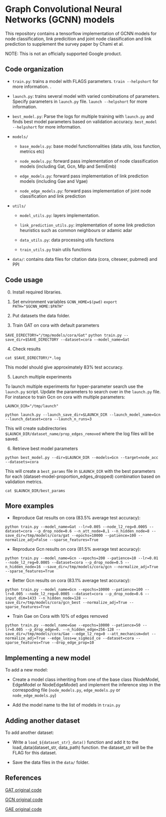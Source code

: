 # Graph Convolutional Neural Networks (GCNN) models

This repository contains a tensorflow implementation of GCNN models for node
classification, link predicition and joint node classification and link
prediction to supplement the survey paper by Chami et al.

NOTE: This is not an officially supported Google product.

## Code organization

* `train.py`: trains a model with FLAGS parameters. `train --helpshort` for more information.
.
* `launch.py`: trains several model with varied combinations of parameters. Specify parameters in `launch.py` file. `launch --helpshort` for more information.


* `best_model.py`: Parse the logs for multiple training with `launch.py` and finds best model parameters based on validation accuracy. `best_model --helpshort` for more information.

* `models/`
  * `base_models.py`: base model functionnalities (data utils, loss function, metrics etc)

  * `node_models.py`: forward pass implementation of node classification models (including Gat, Gcn, Mlp and SemiEmb)

  * `edge_models.py`: forward pass implementation of link prediction models (including Gae and Vgae)

  * `node_edge_models.py`: forward pass implementation of joint node classification and link prediction

* `utils/`

  * `model_utils.py`: layers implementation.

  * `link_prediction_utils.py`: implementation of some link prediction heuristics such as common neighbours or adamic adar

  * `data_utils.py`: data processing utils functions

  * `train_utils.py` train utils functions

* `data/`: contains data files for citation data (cora, citeseer, pubmed) and PPI

## Code usage

0. Install required libraries.

1. Set environment variables
  `GCNN_HOME=$(pwd)`
  `export PATH="$GCNN_HOME:$PATH"`

2. Put datasets the data folder.

3. Train GAT on cora with default parameters

  `SAVE_DIRECTORY="/tmp/models/cora/Gat"`
  `python train.py --save_dir=$SAVE_DIRECTORY --dataset=cora --model_name=Gat`

4. Check results

  `cat $SAVE_DIRECTORY/*.log`

  This model should give approximately 83% test accuracy.

5. Launch multiple experiments

  To launch multiple experiments for hyper-parameter search use the `launch.py` script. Update the parameters to search over in the `launch.py` file. For instance to train Gcn on cora with multiple parameters:

  `LAUNCH_DIR="/tmp/launch"`

  `python launch.py --launch_save_dir=$LAUNCH_DIR --launch_model_name=Gcn --launch_dataset=cora --launch_n_runs=3`

  This will create subdirectories `$LAUNCH_DIR/dataset_name/prop_edges_removed` where the log files will be saved.

6. Retrieve best model parameters

  `python best_model.py --dir=$LAUNCH_DIR --models=Gcn --target=node_acc --datasets=cora`

  This will create a `best_params` file in `$LAUNCH_DIR` with the best parameters for each (dataset-model-proportion_edges_dropped) combination based on validation metrics.

  `cat $LAUNCH_DIR/best_params`

## More examples

* Reproduce Gat results on cora (83.5% average test accuracy):

`python train.py --model_name=Gat --lr=0.005 --node_l2_reg=0.0005 --dataset=cora --p_drop_node=0.6 --n_att_node=8,1 --n_hidden_node=8 --save_dir=/tmp/models/cora/gat
--epochs=10000 --patience=100 --normalize_adj=False --sparse_features=True`

* Reproduce Gcn results on cora (81.5% average test accuracy):

`python train.py --model_name=Gcn --epochs=200 --patience=10 --lr=0.01 --node_l2_reg=0.0005
--dataset=cora --p_drop_node=0.5 --n_hidden_node=16
--save_dir=/tmp/models/cora/gcn --normalize_adj=True --sparse_features=True`

* Better Gcn results on cora (83.1% average test accuracy):

`python train.py --model_name=Gcn --epochs=10000 --patience=100 --lr=0.005 --node_l2_reg=0.0005
--dataset=cora --p_drop_node=0.6 --input_dim=1433 --n_hidden_node=128
--save_dir=/tmp/models/cora/gcn_best --normalize_adj=True --sparse_features=True`

* Train Gae on Cora with 10% of edges removed

`python train.py --model_name=Gae --epochs=10000 --patience=50 --lr=0.005 --p_drop_edge=0. --n_hidden_edge=256-128 --save_dir=/tmp/models/cora/Gae --edge_l2_reg=0 --att_mechanism=dot --normalize_adj=True --edge_loss=w_sigmoid_ce --dataset=cora --sparse_features=True --drop_edge_prop=10`

## Implementing a new model

To add a new model:

* Create a model class inheriting from one of the base class (NodeModel, EdgeModel or NodeEdgeModel) and implement the inference step in the correspoding file (`node_models.py`, `edge_models.py` or `node_edge_models.py`)

* Add the model name to the list of models in `train.py`

## Adding another dataset

To add another dataset:

* Write a `load_${dataset_str}_data()` function and add it to the load_data(dataset_str, data_path) function. the dataset_str will be the FLAG for this dataset.

* Save the data files in the `data/` folder.

## References

[GAT original code](https://github.com/PetarV-/GAT)

[GCN original code](https://github.com/tkipf/gcn/tree/master/gcn)

[GAE original code](https://github.com/tkipf/gae/blob/master/gae)
